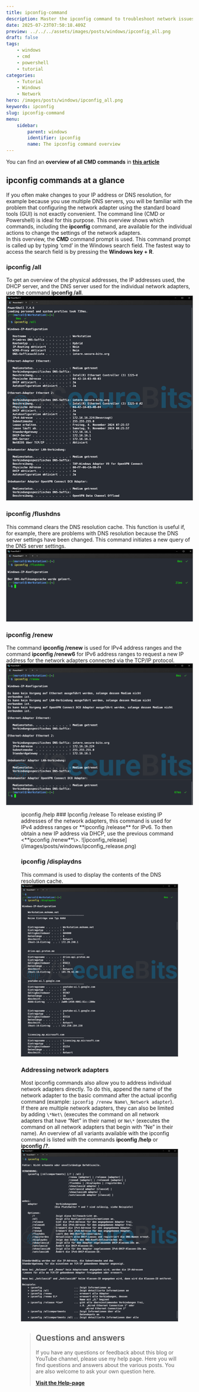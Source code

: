 ```yaml
---
title: ipconfig-command
description: Master the ipconfig command to troubleshoot network issues and optimize your internet connection effortlessly.
date: 2025-07-23T07:50:18.409Z
preview: ../../../assets/images/posts/windows/ipconfig_all.png
draft: false
tags:
    - windows
    - cmd
    - powershell
    - tutorial
categories:
    - Tutorial
    - Windows
    - Network
hero: /images/posts/windows/ipconfig_all.png
keywords: ipconfig
slug: ipconfig-command
menu:
    sidebar:
        parent: windows
        identifier: ipconfig
        name: The ipconfig command overview
---
```

You can find an **overview of all CMD commands** in **[**this article**](https://secure-bits.org/cmd-befehle-unter-windows-im-ueberblick/)**
## ipconfig commands at a glance
If you often make changes to your IP address or DNS resolution, for example because you use multiple DNS servers, you will be familiar with the problem that configuring the network adapter using the standard board tools (GUI) is not exactly convenient. The command line (CMD or Powershell) is ideal for this purpose. This overview shows which commands, including the **ipconfig** command, are available for the individual actions to change the settings of the network adapters.  
In this overview, the **CMD** command prompt is used. This command prompt is called up by typing ‘cmd’ in the Windows search field. The fastest way to access the search field is by pressing the **Windows key + R**.
### ipconfig /all
To get an overview of the physical addresses, the IP addresses used, the DHCP server, and the DNS server used for the individual network adapters, use the command **ipconfig /all**.
![ipconfig_all](/images/posts/windows/ipconfig_all.png)
### ipconfig /flushdns
This command clears the DNS resolution cache. This function is useful if, for example, there are problems with DNS resolution because the DNS server settings have been changed. This command initiates a new query of the DNS server settings.
![ipconfig_flushdns](/images/posts/windows/ipconfig_flushdns.png)

### ipconfig /renew
The command **ipconfig /renew** is used for IPv4 address ranges and the command **ipconfig /renew6** for IPv6 address ranges to request a new IP address for the network adapters connected via the TCP/IP protocol.
![ipconfig_renew](/images/posts/windows/ipconfig_renew.png)
<figure>
<figcaption>
ipconfig /help
### Ipconfig /release
To release existing IP addresses of the network adapters, this command is used for IPv4 address ranges or **ipconfig /release** for IPv6. To then obtain a new IP address via DHCP, use the previous command <**ipconfig /renew**\>.
![ipconfig_release](/images/posts/windows/ipconfig_release.png)

### ipconfig /displaydns
This command is used to display the contents of the DNS resolution cache.
![ipconfig_displaydns (Excerpt from the output window)](/images/posts/windows/ipconfig_displaydns.png)

### Addressing network adapters
Most ipconfig commands also allow you to address individual network adapters directly. To do this, append the name of the network adapter to the basic command after the actual ipconfig command (example: `ipconfig /renew Name\_Network adapter`). If there are multiple network adapters, they can also be limited by adding `\*Net\` (executes the command on all network adapters that have “Net” in their name) or `Ne\*` (executes the command on all network adapters that begin with “Ne” in their name).
An overview of all variants available with the ipconfig command is listed with the commands **ipconfig /help** or **ipconfig /?**.
![ipconfig_help](/images/posts/windows/ipconfig_help.png)

<!-- FM:Snippet:Start data:{"id":"Visit Help-page","fields":[]} -->
> ## Questions and answers
> 
> If you have any questions or feedback about this blog or YouTube channel, please use my help page. Here you will find questions and answers about the various posts. You are also welcome to ask your own question here.
>
> [**Visit the Help-page**](https://ticket.secure-bits.org/help)
<!-- FM:Snippet:End -->

